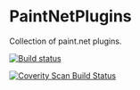 # PaintNetPlugins

Collection of paint.net plugins.

[![Build status](https://ci.appveyor.com/api/projects/status/3lf1u1v5o09mubye/branch/master?svg=true)](https://ci.appveyor.com/project/alexandre-lecoq/paintnetplugins/branch/master)

<a href="https://scan.coverity.com/projects/alexandre-lecoq-paintnetplugins">
  <img alt="Coverity Scan Build Status"
       src="https://scan.coverity.com/projects/11959/badge.svg"/>
</a>
